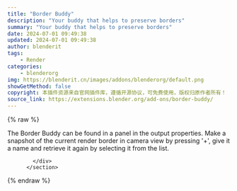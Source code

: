 ```yaml
---
title: "Border Buddy"
description: "Your buddy that helps to preserve borders"
summary: "Your buddy that helps to preserve borders"
date: 2024-07-01 09:49:38
updated: 2024-07-01 09:49:38
author: blenderit
tags: 
    - Render
categories:
    - blenderorg
img: https://blenderit.cn/images/addons/blenderorg/default.png
showGetMethod: false
copyright: 本插件资源来自官网插件库，遵循开源协议，可免费使用，版权归原作者所有！
source_link: https://extensions.blender.org/add-ons/border-buddy/
---
```


{% raw %}
<section id="about" class="mt-3">
            <div class="box style-rich-text">
              <p>The Border Buddy can be found in a panel in the output properties. Make a snapshot of the current render border in camera view by pressing '+', give it a name and retrieve it again by selecting it from the list.</p>

            </div>
          </section>
<div style="display: none">blenderorg</div>
{% endraw %}